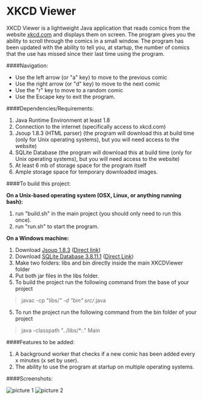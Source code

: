 # XKCD Viewer
XKCD Viewer is a lightweight Java application that reads comics from the website [xkcd.com](http://xkcd.com) and displays them on screen. The program gives you the ability to scroll through the comics in a small window.  The program has been updated with the ability to tell you, at startup, the number of comics that the use has missed since their last time using the program.

####Navigation:
* Use the left arrow (or "a" key) to move to the previous comic
* Use the right arrow (or "d" key) to move to the next comic
* Use the "r" key to move to a random comic
* Use the Escape key to exit the program.

####Dependencies/Requirements:
1. Java Runtime Environment at least 1.8
2. Connection to the internet (specifically access to xkcd.com)
3. Jsoup 1.8.3 (HTML parser) (the program will download this at build time (only for Unix operating systems), but you will need access to the website)
4. SQLite Database  (the program will download this at build time (only for Unix operating systems), but you will need access to the website)
4. At least 6 mb of storage space for the program itself
5. Ample storage space for temporary downloaded images.

####To build this project:

**On a Unix-based operating system (OSX, Linux, or anything running bash):**

1. run "build.sh" in the main project (you should only need to run this once).
2. run "run.sh" to start the program.

**On a Windows machine:**

1. Download [Jsoup 1.8.3](http://jsoup.org/download) ([Direct link](http://jsoup.org/packages/jsoup-1.8.3.jar))
2. Download [SQLite Database 3.8.11.1](https://bitbucket.org/xerial/sqlite-jdbc/downloads) ([Direct Link](https://bitbucket.org/xerial/sqlite-jdbc/downloads/sqlite-jdbc-3.8.11.1.jar))
2. Make two folders: libs and bin directly inside the main XKCDViewer folder
3. Put both jar files in the libs folder.
4. To build the project run the following command from the base of your project

  > javac -cp "libs/*" -d "bin" src/*.java

5. To run the project run the following command from the bin folder of your project

  > java -classpath "../libs/*:." Main
  

####Features to be added:

1. A background worker that checks if a new comic has been added every x minutes (x set by user). 
2. The ability to use the program at startup on multiple operating systems.

####Screenshots:

![picture 1](http://i.imgur.com/QxP972S.png)
![picture 2](http://i.imgur.com/14aYWAd.png)
